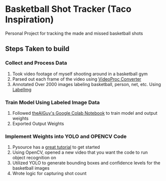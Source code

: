 # Basketball Shot Tracker (Taco Inspiration)

Personal Project for tracking the made and missed basketball shots

## Steps Taken to build

### Collect and Process Data
1. Took video footage of myself shooting around in a basketball gym
2. Parsed out each frame of the video using [VideoProc Converter]([url](https://www.videoproc.com/))
3. Annotated Over 2000 images labeling basketball, person, net, etc. Using [LabelImg]([url](https://github.com/HumanSignal/labelImg)https://github.com/HumanSignal/labelImg)

### Train Model Using Labeled Image Data
1. Followed [theAIGuy's Google Colab Notebook]([url](https://colab.research.google.com/drive/1Mh2HP_Mfxoao6qNFbhfV3u28tG8jAVGk)https://colab.research.google.com/drive/1Mh2HP_Mfxoao6qNFbhfV3u28tG8jAVGk) to train model and output weights
2. Exported Output Weights

### Implement Weights into YOLO and OPENCV Code
1. Pysource has a [great tutorial]([url](https://www.youtube.com/watch?v=GgGro5IV-cs&ab_channel=Pysource)https://www.youtube.com/watch?v=GgGro5IV-cs&ab_channel=Pysource) to get started
2. Using OpenCV, opened a new video that you want the code to run object recognition on
3. Utilized YOLO to generate bounding boxes and confidence levels for the basketball images
4. Wrote logic for capturing shot count
